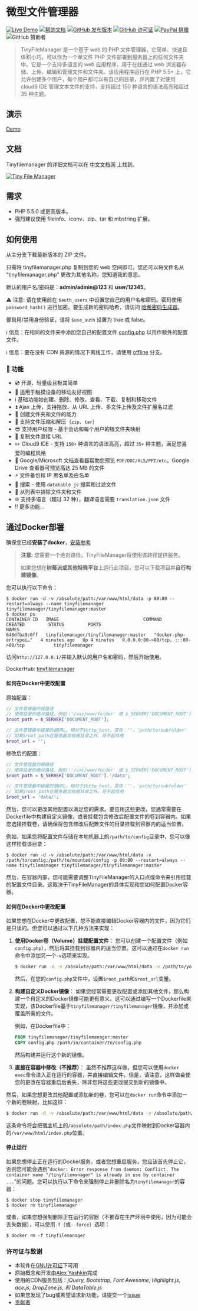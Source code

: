 # 微型文件管理器

[![Live Demo](https://img.shields.io/badge/Live-Demo-brightgreen.svg?style=flat-square)](https://tinyfilemanager.github.io/demo/)
[![帮助文档](https://img.shields.io/badge/Help-Docs-lightgrey.svg?style=flat-square)](https://github.com/prasathmani/tinyfilemanager/wiki)
[![GitHub 发布版本](https://img.shields.io/github/release/prasathmani/tinyfilemanager.svg?style=flat-square)](https://github.com/prasathmani/tinyfilemanager/releases)
[![GitHub 许可证](https://img.shields.io/github/license/prasathmani/tinyfilemanager.svg?style=flat-square)](https://github.com/prasathmani/tinyfilemanager/blob/master/LICENSE)
[![PayPal 捐赠](https://img.shields.io/badge/Donate-Paypal-lightgrey.svg?style=flat-square)](https://www.paypal.me/prasathmani)
![GitHub 赞助者](https://img.shields.io/github/sponsors/prasathmani)

> TinyFileManager 是一个基于 web 的 PHP 文件管理器，它简单、快速且体积小巧，可以作为一个单文件 PHP 文件部署到服务器上的任何文件夹中。它是一个支持多语言的 web 应用程序，用于在线通过 web 浏览器存储、上传、编辑和管理文件和文件夹。该应用程序运行在 PHP 5.5+ 上，它允许创建多个用户，每个用户都可以有自己的目录，并内置了对使用 cloud9 IDE 管理文本文件的支持，支持超过 150 种语言的语法高亮和超过 35 种主题。

## 演示

[Demo](https://tinyfilemanager.github.io/demo/)

## 文档

Tinyfilemanager 的详细文档可以在 [中文文档网](https://fm.hestiamb.org) 上找到。

[![Tiny File Manager](screenshot.gif)](screenshot.gif)

## 需求

- PHP 5.5.0 或更高版本。
- 强烈建议使用 fileinfo、iconv、zip、tar 和 mbstring 扩展。

## 如何使用

从主分支下载最新版本的 ZIP 文件。

只需将 tinyfilemanager.php 复制到您的 web 空间即可。您还可以将文件名从 "tinyfilemanager.php" 更改为其他名称，您知道我的意思。

默认的用户名/密码是：**admin/admin@123** 和 **user/12345**。

:warning: 注意: 请在使用前在 `$auth_users` 中设置您自己的用户名和密码。密码使用 `password_hash()` 进行加密。要生成新的密码哈希，请访问 [哈希密码生成器](https://dns.hestiamb.org/password/pwd.html)。

要启用/禁用身份验证，请将 `$use_auth` 设置为 true 或 false。

:information_source: 信息：在相同的文件夹中添加您自己的配置文件 [config.php](https://tinyfilemanager.github.io/config-sample.txt) 以用作额外的配置文件。

:information_source: 信息：要在没有 CDN 资源的情况下离线工作，请使用 [offline](https://github.com/prasathmani/tinyfilemanager/tree/offline) 分支。

### :loudspeaker: 功能

- :cd: 开源、轻量级且极其简单
- :iphone: 适用于触摸设备的移动友好视图
- :information_source: 基础功能如创建、删除、修改、查看、下载、复制和移动文件
- :arrow_double_up: Ajax 上传，支持拖放、从 URL 上传、多文件上传及文件扩展名过滤
- :file_folder: 创建文件夹和文件的能力
- :gift: 支持文件压缩和解压（`zip`、`tar`）
- :sunglasses: 支持用户权限 - 基于会话和每个用户的根文件夹映射
- :floppy_disk: 复制文件直接 URL
- :pencil2: Cloud9 IDE - 支持 `150+` 种语言的语法高亮，超过 `35+` 种主题，满足您喜爱的编程风格
- :page_facing_up: Google/Microsoft 文档查看器帮助您预览 `PDF/DOC/XLS/PPT/etc`。Google Drive 查看器可预览高达 25 MB 的文件
- :zap: 文件备份和 IP 黑名单及白名单
- :mag_right: 搜索 - 使用 `datatable js` 搜索和过滤文件
- :file_folder: 从列表中排除文件夹和文件
- :globe_with_meridians: 支持多语言（超过 32 种），翻译语言需要 `translation.json` 文件
- :bangbang: 更多功能...

## 通过Docker部署

确保您已经**安装了docker**，[安装参考](https://docs.docker.com/engine/install/)

> **注意:** 您需要一个绝对路径，TinyFileManager将使用该路径提供服务。
> 
> 如果您想在**树莓派或其他特殊平台**上运行此项目，您可以下载项目并**自行构建镜像**。

您可以执行以下命令：

```shell
$ docker run -d -v /absolute/path:/var/www/html/data -p 80:80 --restart=always --name tinyfilemanager tinyfilemanager/tinyfilemanager:master
$ docker ps
CONTAINER ID   IMAGE                                COMMAND                  CREATED         STATUS         PORTS                                       NAMES
648dfba9c0ff   tinyfilemanager/tinyfilemanager:master   "docker-php-entrypoi…"   4 minutes ago   Up 4 minutes   0.0.0.0:80->80/tcp, :::80->80/tcp           tinyfilemanager
```

访问`http://127.0.0.1/`并输入默认的用户名和密码，然后开始使用。

DockerHub: [tinyfilemanager](https://hub.docker.com/r/tinyfilemanager/tinyfilemanager)

#### 如何在Docker中更改配置

原始配置：

```php
// 文件管理器的根路径
// 使用目录的绝对路径，例如：'/var/www/folder' 或 $_SERVER['DOCUMENT_ROOT'].'/folder'
$root_path = $_SERVER['DOCUMENT_ROOT'];

// 文件管理器中链接的根URL。相对于$http_host。变体：''，'path/to/subfolder'
// 如果$root_path在服务器文档根目录之外，将不起作用
$root_url = '';
```

修改后的配置：

```php
// 文件管理器的根路径
// 使用目录的绝对路径，例如：'/var/www/folder' 或 $_SERVER['DOCUMENT_ROOT'].'/folder'
$root_path = $_SERVER['DOCUMENT_ROOT'].'/data';

// 文件管理器中链接的根URL。相对于$http_host。变体：''，'path/to/subfolder'
// 如果$root_path在服务器文档根目录之外，将不起作用
$root_url = 'data/';
```

然后，您可以更改其他配置以满足您的需求。要应用这些更改，您通常需要在Dockerfile中构建自定义镜像，或者挂载包含修改后配置文件的卷到容器内。如果您选择挂载卷，请确保将包含修改后配置文件的目录挂载到容器内的适当位置。

例如，如果您将配置文件存储在本地机器上的`/path/to/config`目录中，您可以像这样挂载该目录：

```shell
$ docker run -d -v /absolute/path:/var/www/html/data -v /path/to/config:/path/to/mounted/config -p 80:80 --restart=always --name tinyfilemanager tinyfilemanager/tinyfilemanager:master
```

然后，在容器内部，您可能需要调整TinyFileManager的入口点或命令来引用挂载的配置文件目录。这取决于TinyFileManager的具体实现和您如何配置Docker容器。

#### 如何在Docker中更改配置

如果您想在Docker中更改配置，您不能直接编辑Docker容器内的文件，因为它们是只读的。但您可以通过以下几种方法来实现：

1. **使用Docker卷（Volume）挂载配置文件**：
   您可以创建一个配置文件（例如`config.php`），然后将其挂载到容器内的适当位置。这可以通过在`docker run`命令中添加另一个`-v`选项来实现。

   ```bash
   $ docker run -d -v /absolute/path:/var/www/html/data -v /path/to/your/config.php:/path/in/container/to/config.php -p 80:80 --restart=always --name tinyfilemanager tinyfilemanager/tinyfilemanager:master
   ```

   然后，在您的`config.php`文件中，设置`$root_path`和`$root_url`变量。

2. **构建自定义Docker镜像**：
   如果您经常需要更改配置或添加其他文件，那么构建一个自定义的Docker镜像可能更有意义。这可以通过编写一个Dockerfile来实现，该Dockerfile基于`tinyfilemanager/tinyfilemanager`镜像，并添加或覆盖所需的文件。

   例如，在Dockerfile中：

   ```Dockerfile
   FROM tinyfilemanager/tinyfilemanager:master
   COPY config.php /path/in/container/to/config.php
   ```

   然后构建并运行这个新的镜像。

3. **直接在容器中修改（不推荐）**：
   虽然不推荐这样做，但您可以使用`docker exec`命令进入正在运行的容器，并直接编辑文件。但是，请注意，这样做会使您的更改在容器重启后丢失，除非您将这些更改提交到新的镜像中。

然后，如果您想更改其他配置或添加新的卷，您可以在`docker run`命令中添加一个新的卷映射，比如这样：

```bash
$ docker run -d -v /absolute/path:/var/www/html/data -v /absolute/path/index.php:/var/www/html/index.php -p 80:80 --restart=always --name tinyfilemanager tinyfilemanager/tinyfilemanager:master
```

这条命令将会把宿主机上的`/absolute/path/index.php`文件映射到Docker容器内的`/var/www/html/index.php`位置。

#### 停止运行

如果您想停止正在运行的Docker服务，或者您想重启服务，您应该首先停止它，否则您可能会遇到“`docker: Error response from daemon: Conflict. The container name "/tinyfilemanager" is already in use by container ...`”的问题。您可以执行以下命令来强制停止并删除名为`tinyfilemanager`的容器：

```shell
$ docker stop tinyfilemanager
$ docker rm tinyfilemanager
```

或者，如果您想强制删除正在运行的容器（不推荐在生产环境中使用，因为可能会丢失数据），可以使用`-f`（或`--force`）选项：

```shell
$ docker rm -f tinyfilemanager
```

### 许可证与致谢

- 本软件在[GNU许可证](https://github.com/prasathmani/tinyfilemanager/blob/master/LICENSE)下可用
- 原始概念和开发由[Alex Yashkin](https://github.com/alexantr/filemanager)完成
- 使用的CDN服务包括：_jQuery, Bootstrap, Font Awesome, Highlight.js, ace.js, DropZone.js, 和 DataTable.js_
- 如果您发现了bug或希望请求新功能，请提交一个[issue](https://github.com/prasathmani/tinyfilemanager/issues)
- [贡献者](https://github.com/prasathmani/tinyfilemanager/wiki/Authors-and-Contributors)
